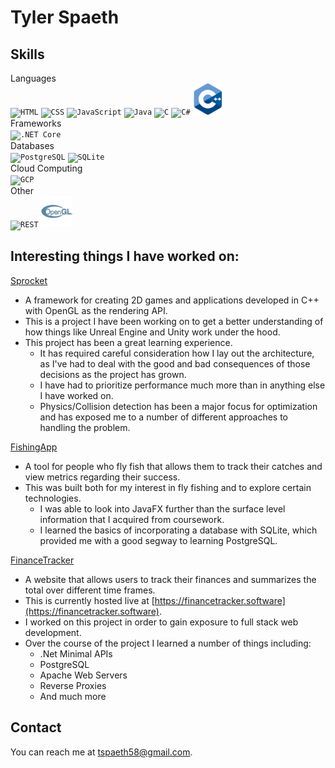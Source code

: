 # Tyler Spaeth

## Skills
<div align="left">
  Languages<br/>
    <code><img width="50" src="https://user-images.githubusercontent.com/25181517/192158954-f88b5814-d510-4564-b285-dff7d6400dad.png" alt="HTML" title="HTML"/></code>
	  <code><img width="50" src="https://user-images.githubusercontent.com/25181517/183898674-75a4a1b1-f960-4ea9-abcb-637170a00a75.png" alt="CSS" title="CSS"/></code>
	  <code><img width="50" src="https://user-images.githubusercontent.com/25181517/117447155-6a868a00-af3d-11eb-9cfe-245df15c9f3f.png" alt="JavaScript" title="JavaScript"/></code>
	  <code><img width="50" src="https://user-images.githubusercontent.com/25181517/117201156-9a724800-adec-11eb-9a9d-3cd0f67da4bc.png" alt="Java" title="Java"/></code>
	  <code><img width="50" src="https://user-images.githubusercontent.com/25181517/192106070-46255bcf-65e6-4c6b-a296-bf8d0d8fb2a7.png" alt="C" title="C"/></code>
	  <code><img width="50" src="https://user-images.githubusercontent.com/25181517/121405384-444d7300-c95d-11eb-959f-913020d3bf90.png" alt="C#" title="C#"/></code>
	  <code><img src="https://raw.githubusercontent.com/devicons/devicon/master/icons/cplusplus/cplusplus-original.svg" width="50"/></code>
  <br/>
  Frameworks<br/>
	  <code><img width="50" src="https://user-images.githubusercontent.com/25181517/121405754-b4f48f80-c95d-11eb-8893-fc325bde617f.png" alt=".NET Core" title=".NET Core"/></code>
  <br/>
  Databases<br/>
    <code><img width="50" src="https://user-images.githubusercontent.com/25181517/117208740-bfb78400-adf5-11eb-97bb-09072b6bedfc.png" alt="PostgreSQL" title="PostgreSQL"/></code>
	  <code><img width="50" src="https://github.com/marwin1991/profile-technology-icons/assets/136815194/82df4543-236b-4e45-9604-5434e3faab17" alt="SQLite" title="SQLite"/></code>
  <br/>
  Cloud Computing<br/>	
    <code><img width="50" src="https://user-images.githubusercontent.com/25181517/183911547-990692bc-8411-4878-99a0-43506cdb69cf.png" alt="GCP" title="GCP"/></code>
  <br/>
  Other<br/>
    <code><img width="50" src="https://user-images.githubusercontent.com/25181517/192107858-fe19f043-c502-4009-8c47-476fc89718ad.png" alt="REST" title="REST"/></code>
    <code><img src="https://raw.githubusercontent.com/devicons/devicon/master/icons/opengl/opengl-original.svg" width="50"/></code>

</div>

## Interesting things I have worked on:
[Sprocket](https://github.com/TylerSpaeth/Sprocket)
- A framework for creating 2D games and applications developed in C++ with OpenGL as the rendering API.
- This is a project I have been working on to get a better understanding of how things like Unreal Engine and Unity work under the hood.
- This project has been a great learning experience.
  - It has required careful consideration how I lay out the architecture, as I've had to deal with the good and bad consequences of those decisions as the project has grown.
  - I have had to prioritize performance much more than in anything else I have worked on.
  - Physics/Collision detection has been a major focus for optimization and has exposed me to a number of different approaches to handling the problem.

[FishingApp](https://github.com/TylerSpaeth/FishingApp)
- A tool for people who fly fish that allows them to track their catches and view metrics regarding their success.
- This was built both for my interest in fly fishing and to explore certain technologies.
  - I was able to look into JavaFX further than the surface level information that I acquired from coursework.
  - I learned the basics of incorporating a database with SQLite, which provided me with a good segway to learning PostgreSQL.
  
[FinanceTracker](https://github.com/TylerSpaeth/FinanceTracker)
- A website that allows users to track their finances and summarizes the total over different time frames.
- This is currently hosted live at [https://financetracker.software](https://financetracker.software).
- I worked on this project in order to gain exposure to full stack web development.
- Over the course of the project I learned a number of things including:
  - .Net Minimal APIs
  - PostgreSQL
  - Apache Web Servers
  - Reverse Proxies
  - And much more

## Contact

You can reach me at tspaeth58@gmail.com.
